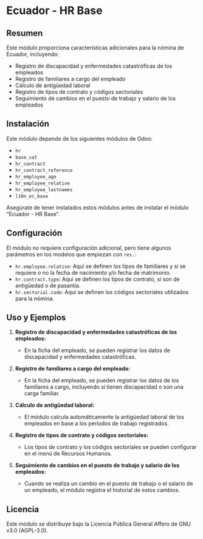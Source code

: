 # Ecuador - HR Base

## Resumen

Este módulo proporciona características adicionales para la nómina de Ecuador, incluyendo:

- Registro de discapacidad y enfermedades catastróficas de los empleados
- Registro de familiares a cargo del empleado
- Cálculo de antigüedad laboral
- Registro de tipos de contrato y códigos sectoriales
- Seguimiento de cambios en el puesto de trabajo y salario de los empleados

## Instalación

Este módulo depende de los siguientes módulos de Odoo:

- `hr`
- `base_vat`
- `hr_contract`
- `hr_contract_reference`
- `hr_employee_age`
- `hr_employee_relative`
- `hr_employee_lastnames`
- `l10n_ec_base`

Asegúrate de tener instalados estos módulos antes de instalar el módulo "Ecuador - HR Base".

## Configuración

El módulo no requiere configuración adicional, pero tiene algunos parámetros en los modelos que empiezan con `res.`:

- `hr.employee.relative`: Aquí se definen los tipos de familiares y si se requiere o no la fecha de nacimiento y/o fecha de matrimonio.
- `hr.contract.type`: Aquí se definen los tipos de contrato, si son de antigüedad o de pasantía.
- `hr.sectorial.code`: Aquí se definen los códigos sectoriales utilizados para la nómina.

## Uso y Ejemplos

1. **Registro de discapacidad y enfermedades catastróficas de los empleados:**

   - En la ficha del empleado, se pueden registrar los datos de discapacidad y enfermedades catastróficas.

2. **Registro de familiares a cargo del empleado:**

   - En la ficha del empleado, se pueden registrar los datos de los familiares a cargo, incluyendo si tienen discapacidad o son una carga familiar.

3. **Cálculo de antigüedad laboral:**

   - El módulo calcula automáticamente la antigüedad laboral de los empleados en base a los períodos de trabajo registrados.

4. **Registro de tipos de contrato y códigos sectoriales:**

   - Los tipos de contrato y los códigos sectoriales se pueden configurar en el menú de Recursos Humanos.

5. **Seguimiento de cambios en el puesto de trabajo y salario de los empleados:**
   - Cuando se realiza un cambio en el puesto de trabajo o el salario de un empleado, el módulo registra el historial de estos cambios.

## Licencia

Este módulo se distribuye bajo la Licencia Pública General Affero de GNU v3.0 (AGPL-3.0).
